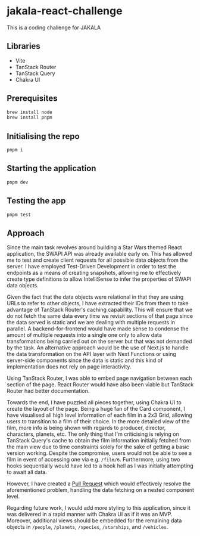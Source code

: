 # jakala-react-challenge

This is a coding challenge for JAKALA

## Libraries

- Vite
- TanStack Router
- TanStack Query
- Chakra UI

## Prerequisites

```bash
brew install node
brew install pnpm
```

## Initialising the repo

```bash
pnpm i
```

## Starting the application

```bash
pnpm dev
```

## Testing the app

```bash
pnpm test
```

## Approach

Since the main task revolves around building a Star Wars themed React application, the SWAPI API was already available early on. This has allowed me to test and create client requests for all possible data objects from the server. I have employed Test-Driven Development in order to test the endpoints as a means of creating snapshots, allowing me to effectively create type definitions to allow IntelliSense to infer the properties of SWAPI data objects.

Given the fact that the data objects were relational in that they are using URLs to refer to other objects, I have extracted their IDs from them to take advantage of TanStack Router's caching capability. This will ensure that we do not fetch the same data every time we revisit sections of that page since the data served is static and we are dealing with multiple requests in parallel. A backend-for-frontend would have made sense to condense the amount of multiple requests into a single one only to allow data transformations being carried out on the server but that was not demanded by the task. An alternative approach would be the use of Next.js to handle the data transformation on the API layer with Next Functions or using server-side components since the data is static and this kind of implementation does not rely on page interactivity.

Using TanStack Router, I was able to embed page navigation between each section of the page. React Router would have also been viable but TanStack Router had better documentation.

Towards the end, I have puzzled all pieces together, using Chakra UI to create the layout of the page. Being a huge fan of the Card component, I have visualised all high level information of each film in a 2x3 Grid, allowing users to transition to a film of their choice. In the more detailed view of the film, more info is being shown with regards to
producer, director, characters, planets, etc. The only thing that I'm criticising is relying on TanStack Query's cache to obtain the film information initially fetched from the main view due to time constraints solely for the sake of getting a basic version working. Despite the compromise, users would not be able to see a film in event of accessing one via e.g. `/film/6`. Furthermore, using two hooks sequentially would have led to a hook hell as I was initially attempting to await all data.

However, I have created a [Pull Request](https://github.com/cloutstrife13/jakala-react-challenge/pull/1) which would effectively resolve the aforementioned problem, handling the data fetching on a nested component level.

Regarding future work, I would add more styling to this application, since it was delivered in a rapid manner with Chakra UI as if it was an MVP. Moreover, additional views should be embedded for the remaining data objects in `/people`, `/planets`, `/species`, `/starships`, and `/vehicles`.
